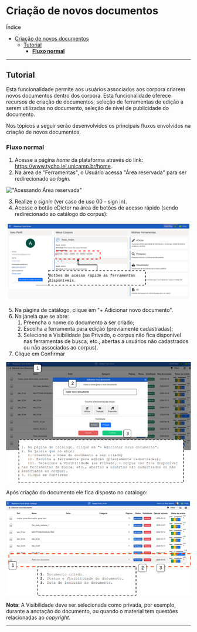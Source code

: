 # Criação de novos documentos

Índice

- [Criação de novos documentos](#criação-de-novos-documentos)
  - [Tutorial](#tutorial)
    - [**Fluxo normal**](#fluxo-normal)

---

## Tutorial

Esta funcionalidade permite aos usuários associados aos corpora criarem novos documentos dentro dos corpora. Esta funcionalidade oferece recursos de criação de documentos, seleção de ferramentas de edição a serem utilizadas no documento, seleção de nível de publicidade do documento.

Nos tópicos a seguir serão desenvolvidos os principais fluxos envolvidos na criação de novos documentos.

### **Fluxo normal**

1. Acesse a página _home_ da plataforma através do link: <https://www.tycho.iel.unicamp.br/home>.
2. Na área de "Ferramentas", o Usuário acessa "Área reservada" para ser redirecionado ao _login_.

!["Acessando Área reservada"](../imagens/tycho_home_signin.png)

3. Realize o _signin_ (ver caso de uso 00 - sign in).
4. Acesse o botão eDictor na área de botões de acesso rápido (sendo redirecionado ao catálogo do corpus):

!["Botões de acesso rápido"](../imagens/botoes_acesso_rapido.png)

5. Na página de catálogo, clique em "+ Adicionar novo documento".
6. Na janela que se abre:
   1. Preencha o nome do documento a ser criado;
   2. Escolha a ferramenta para edição (previamente cadastradas);
   3. Selecione a Visibilidade (se Privado, o corpus não fica disponível nas ferramentas de busca, etc., abertas a usuários não cadastrados ou não associados ao corpus).
7. Clique em Confirmar

![](../imagens/catalog/catalog_1.png)

Após criação do documento ele fica disposto no catálogo:

![](../imagens/catalog/catalog_2.png)

**Nota**: A Visibilidade deve ser selecionada como privada, por exemplo, durante a anotação do documento, ou quando o material tem questões relacionadas ao _copyright_.

---